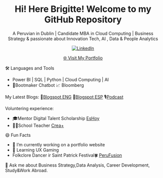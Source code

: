 <h1 align="center"><strong>Hi! Here Brigitte! Welcome to my GitHub Repository</strong></h1>
<p align="center">
A Peruvian in Dublin | Candidate MBA in Cloud Computing | Business Strategy & passionate about Innovation Tech, AI , Data & People Analytics
<p align="center">
 <a href="https://www.linkedin.com/in/brigitte-nunez-munoz/" target="_blank">
   <img src="https://img.shields.io/badge/LinkedIn-blue?style=for-the-badge&logo=linkedin" alt="LinkedIn"/>
  </a>
</p>

<p align="center">
   <a href="https://brigittebusinesssolutions.my.canva.site/solutions"target="_blank">🌐 Visit My Portfolio</a>
</p>

🛠️ Languages and Tools
- Power BI | SQL | Python | Cloud Computing | AI
- 🤖Bootmaker Chatbot  📈 Bloomberg

My Latest Blogs:
📰[Blogspot ENG](https://medium.com/@bnumu67/cloud-computing-espresso-macchiato-for-non-engineers-f3a6a96e212c)
📰[Blogspot ESP]( https://innovandobrigitte.blogspot.com/2015/06/definiendo-ideas.html#comment-form)
🎙[Podcast](https://lnkd.in/e44cfdfS)

Voluntering experience:
- 🎓Mentor Digital Talent Scholarship [EsHoy](https://www.linkedin.com/posts/brigitte-nunez-munoz_becatalentodigital-mentoriaprofesional-desarrolloprofesional-activity-6965456049466216448-6zHy?utm_source=share&utm_medium=member_desktop&rcm=ACoAAAbediQBHtFoaD8Xa7YAGZvfRJcsA9ZeVjM)
- 👩‍🏫School Teacher [Crea+](https://www.linkedin.com/posts/crea-per%C3%BA_historias-que-transforman-sent%C3%AD-que-no-activity-6676590347327549441-jZM-?utm_source=share&utm_medium=member_desktop&rcm=ACoAAAbediQBHtFoaD8Xa7YAGZvfRJcsA9ZeVjM)

😄 Fun Facts
- 🔭 I’m currently working on a portfolio website
- 🧠 Learning UX Gaming
- Folkclore Dancer ir Saint Patrick Festival🍀 [PeruFusion](https://perufusionireland.com/2023/09/26/hello-world/)  

💬 Ask me about  Business Strategy,Data Analysis, Career Development, Study&Work Abroad.

